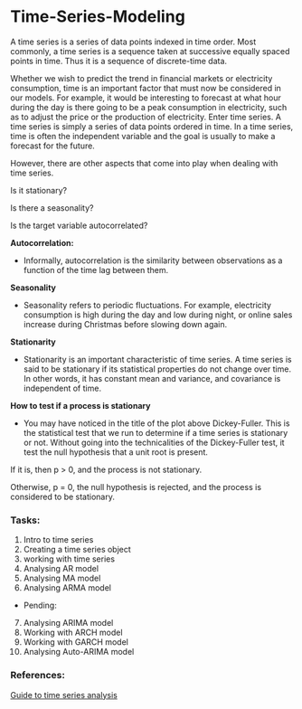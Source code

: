 # Time-Series-Modeling

A time series is a series of data points indexed in time order. Most commonly, a time series is a sequence taken at successive equally spaced points in time. Thus it is a sequence of discrete-time data.

Whether we wish to predict the trend in financial markets or electricity consumption, time is an important factor that must now be considered in our models. For example, it would be interesting to forecast at what hour during the day is there going to be a peak consumption in electricity, such as to adjust the price or the production of electricity.
Enter time series. A time series is simply a series of data points ordered in time. In a time series, time is often the independent variable and the goal is usually to make a forecast for the future.

However, there are other aspects that come into play when dealing with time series.

Is it stationary?

Is there a seasonality?

Is the target variable autocorrelated?


**Autocorrelation:**
- Informally, autocorrelation is the similarity between observations as a function of the time lag between them.

**Seasonality**
- Seasonality refers to periodic fluctuations. For example, electricity consumption is high during the day and low during night, or online sales increase during Christmas before slowing down again.

**Stationarity**
- Stationarity is an important characteristic of time series. A time series is said to be stationary if its statistical properties do not change over time. In other words, it has constant mean and variance, and covariance is independent of time.

**How to test if a process is stationary**
- You may have noticed in the title of the plot above Dickey-Fuller. This is the statistical test that we run to determine if a time series is stationary or not. Without going into the technicalities of the Dickey-Fuller test, it test the null hypothesis that a unit root is present.

If it is, then p > 0, and the process is not stationary.

Otherwise, p = 0, the null hypothesis is rejected, and the process is considered to be stationary.


### Tasks:
1. Intro to time series
2. Creating a time series object
3. working with time series
4. Analysing AR model
5. Analysing MA model
6. Analysing ARMA model

- Pending:
7. Analysing ARIMA model
8. Working with ARCH model
9. Working with GARCH model
10. Analysing Auto-ARIMA model


### References:
[Guide to time series analysis](https://towardsdatascience.com/the-complete-guide-to-time-series-analysis-and-forecasting-70d476bfe775)
